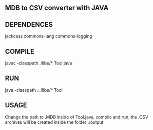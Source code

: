 ## MDB to CSV converter with JAVA

## DEPENDENCES

jackcess
commons-lang
commons-logging

## COMPILE

javac -classpath ./libs/\* Tool.java

## RUN

java -classpath .:./libs/\* Tool

## USAGE

Change the path to .MDB inside of Tool.java, compile and run, the .CSV archives will be created inside the folder ./output